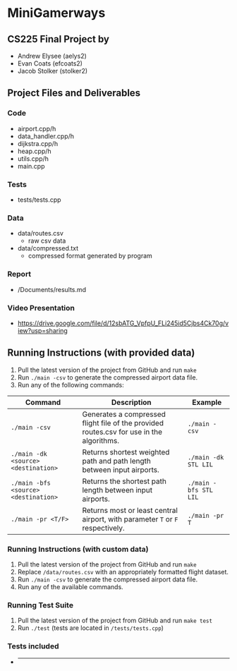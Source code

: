 # MiniGamerways
## CS225 Final Project by
- Andrew Elysee (aelys2)
- Evan Coats (efcoats2)
- Jacob Stolker (stolker2)
## Project Files and Deliverables

### Code
- airport.cpp/h
- data_handler.cpp/h
- dijkstra.cpp/h
- heap.cpp/h
- utils.cpp/h
- main.cpp

### Tests
- tests/tests.cpp
### Data
- data/routes.csv
    - raw csv data
- data/compressed.txt
    - compressed format generated by program

### Report
- /Documents/results.md
### Video Presentation
- https://drive.google.com/file/d/12sbATG_VpfpU_FLi245id5Cjbs4Ck70g/view?usp=sharing


## Running Instructions (with provided data)

1. Pull the latest version of the project from GitHub and run `make` 
2. Run `./main -csv` to generate the compressed airport data file.
3. Run any of the following commands:

| Command                              | Description                                                                              | Example               |
| ------------------------------------ | ---------------------------------------------------------------------------------------- | --------------------- |
| `./main -csv`                        | Generates a compressed flight file of the provided routes.csv for use in the algorithms. | `./main -csv`         |
| `./main -dk <source> <destination>`  | Returns shortest weighted path and path length between input airports.                   | `./main -dk STL LIL`  |
| `./main -bfs <source> <destination>` | Returns the shortest path length between input airports.                                 | `./main -bfs STL LIL` |
| `./main -pr <T/F>`                   | Returns most or least central airport, with parameter `T` or `F` respectively.           | `./main -pr T`        |
### Running Instructions (with custom data)
1. Pull the latest version of the project from GitHub and run `make` 
2. Replace `/data/routes.csv` with an appropriately formatted flight dataset.
3. Run `./main -csv` to generate the compressed airport data file.
4. Run any of the available commands.

### Running Test Suite
1. Pull the latest version of the project from GitHub and run `make test` 
2. Run `./test` (tests are located in `/tests/tests.cpp`)

### Tests included
- *************